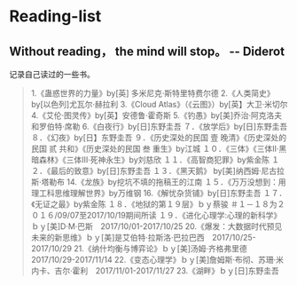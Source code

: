 # Reading-list
## Without reading， the mind will stop。 -- Diderot
记录自己读过的一些书。
>1.《蛊惑世界的力量》by[英] 多米尼克·斯特里特费尔德
>2.《人类简史》by[以色列]尤瓦尔·赫拉利
>3.《Cloud Atlas》（《云图》）by[英】大卫·米切尔
4.《艾伦·图灵传》by[英】安德鲁·霍奇斯
5.《钓愚》by[美]乔治·阿克洛夫和罗伯特·席勒
6.《白夜行》by[日]东野圭吾
７．《放学后》by[日]东野圭吾
８．《幻夜》by[日】东野圭吾
９．《历史深处的民国 壹 晚清》《历史深处的民国 贰 共和》《历史深处的民国 叁 重生》by江城
１０．《三体》《三体Ⅱ·黑暗森林》《三体Ⅲ·死神永生》by刘慈欣
１１．《高智商犯罪》by紫金陈
１２．《最后的致意》by[日]东野圭吾
１３．《黑天鹅》 by[美]纳西姆·尼古拉斯·塔勒布
14.《龙族》by挖坑不填的拖稿王的江南
１５．《万万没想到：用理工科思维理解世界》by万维钢
16.《解忧杂货铺》by[日]东野圭吾
１７．《无证之最》by紫金陈
１８．《地狱的第１９层》ｂｙ蔡骏
＃１－１８为２０１６/09/07至2017/10/19期间所读
１９．《进化心理学:心理的新科学》ｂｙ[美]D·M·巴斯　2017/10/01-2017/10/25
20.《爆发：大数据时代预见未来的新思维》ｂｙ[美]是艾伯特·拉斯洛·巴拉巴西　2017/10/25-2017/10/29
21.《纳什均衡与博弈论》ｂｙ[美]汤姆·齐格弗里德　2017/10/29-2017/11/14
22.《变态心理学》ｂｙ[美]詹姆斯·布彻、苏珊·米内卡、吉尔·霍利　2017/11/01-2017/11/27
23.《湖畔》ｂｙ[日]东野圭吾
